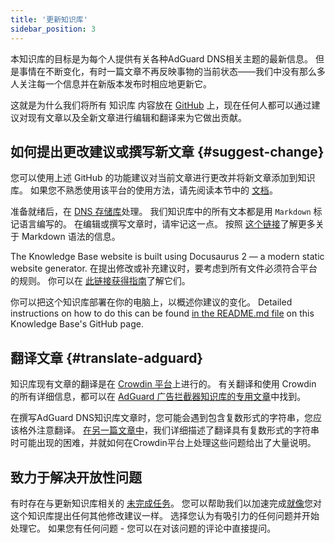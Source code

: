 ```yaml
---
title: '更新知识库'
sidebar_position: 3
---
```


本知识库的目标是为每个人提供有关各种AdGuard DNS相关主题的最新信息。 但是事情在不断变化，有时一篇文章不再反映事物的当前状态——我们中没有那么多人关注每一个信息并在新版本发布时相应地更新它。

这就是为什么我们将所有 知识库 内容放在 [GitHub](https://github.com/AdguardTeam/KnowledgeBaseDNS) 上，现在任何人都可以通过建议对现有文章以及全新文章进行编辑和翻译来为它做出贡献。

## 如何提出更改建议或撰写新文章 {#suggest-change}

您可以使用上述 GitHub 的功能建议对当前文章进行更改并将新文章添加到知识库。 如果您不熟悉使用该平台的使用方法，请先阅读本节中的 [文档](https://docs.github.com/en)。

准备就绪后，在 [DNS 存储库](https://github.com/AdguardTeam/KnowledgeBaseDNS)处理。 我们知识库中的所有文本都是用 `Markdown` 标记语言编写的。 在编辑或撰写文章时，请牢记这一点。 按照 [这个链接](https://docs.github.com/en/get-started/writing-on-github/getting-started-with-writing-and-formatting-on-github/basic-writing-and-formatting-syntax)了解更多关于 Markdown 语法的信息。

The Knowledge Base website is built using Docusaurus 2 — a modern static website generator. 在提出修改或补充建议时，要考虑到所有文件必须符合平台的规则。 你可以在 [此链接获得指南](https://docusaurus.io/docs/category/guides)了解它们。

你可以把这个知识库部署在你的电脑上，以概述你建议的变化。 Detailed instructions on how to do this can be found [in the README.md file](https://github.com/AdguardTeam/KnowledgeBaseDNS/blob/master/README.md) on this Knowledge Base's GitHub page.

## 翻译文章 {#translate-adguard}

知识库现有文章的翻译是在 [Crowdin 平台](https://crowdin.com/project/adguard-knowledge-bases)上进行的。 有关翻译和使用 Crowdin 的所有详细信息，都可以在 [AdGuard 广告拦截器知识库的专用文章](https://kb.adguard.com/en/general/adguard-translations)中找到。

在撰写AdGuard DNS知识库文章时，您可能会遇到包含复数形式的字符串，您应该格外注意翻译。 [在另一篇文章中](https://kb.adguard.com/en/miscellaneous/plurals)，我们详细描述了翻译具有复数形式的字符串时可能出现的困难，并就如何在Crowdin平台上处理这些问题给出了大量说明。

## 致力于解决开放性问题

有时存在与更新知识库相关的 [未完成任务](https://github.com/AdguardTeam/KnowledgeBaseDNS/issues/)。 您可以帮助我们以加速完成[就像](#suggest-change)您对这个知识库提出任何其他修改建议一样。 选择您认为有吸引力的任何问题并开始处理它。 如果您有任何问题 - 您可以在对该问题的评论中直接提问。
  